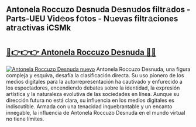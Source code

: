 ## Antonela Roccuzo Desnuda D𝚎sn𝚞dos filtr𝚊dos - Parts-UEU Vid𝚎os f𝚘tos - N𝚞evas filtr𝚊ciones atr𝚊ctivas iCSMk

# <h2><a href="http://mb5ciga.tromn.icu/?c=Antonela+Roccuzo+Desnuda">🔗👉👉👉 Antonela Roccuzo Desnuda 🔗🔗</a></h2>

[![Antonela Roccuzo Desnuda nuevo](https://i.imgur.com/pEAQMta.gif)](http://mb5ciga.tromn.icu/?c=Antonela+Roccuzo+Desnuda)
Antonela Roccuzo Desnuda, una figura compleja y esquiva, desafía la clasificación directa. Su uso pionero de los medios digitales para la autorrepresentación ha cautivado y enfurecido a los espectadores, encendiendo debates sobre la identidad, la expresión artística y la naturaleza evolutiva de las sociedades en línea. Aunque su dirección futura no está clara, su influencia en los medios digitales es indiscutible. Armada con una tenacidad inquebrantable y un encanto innegable, la influencia de Antonela Roccuzo Desnuda en el mundo virtual no tiene límites.
